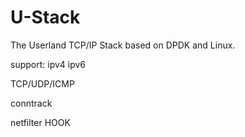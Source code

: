 # U-Stack
The Userland TCP/IP Stack based on DPDK and Linux.

support:
ipv4 ipv6

TCP/UDP/ICMP

conntrack

netfilter HOOK
